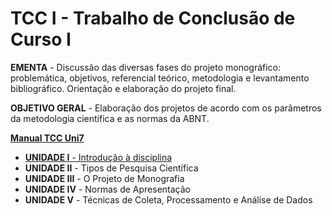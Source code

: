 # TCC I - Trabalho de Conclusão de Curso I

**EMENTA** - Discussão das diversas fases do projeto monográfico: problemática, objetivos, referencial teórico, metodologia e levantamento bibliográfico. Orientação e elaboração do projeto final.

**OBJETIVO GERAL** - Elaboração dos projetos de acordo com os parâmetros da metodologia científica e as normas da ABNT.

[**Manual TCC Uni7**](https://blogdozouza.files.wordpress.com/2024/02/manual_tcc_uni7.pdf)

- [**UNIDADE I** - Introdução à disciplina](https://github.com/aasouzaconsult/tcc-I/blob/main/Unidade%201.md)
- **UNIDADE II** - Tipos de Pesquisa Científica
- **UNIDADE III** - O Projeto de Monografia
- **UNIDADE IV** - Normas de Apresentação
- **UNIDADE V** - Técnicas de Coleta, Processamento e Análise de Dados
